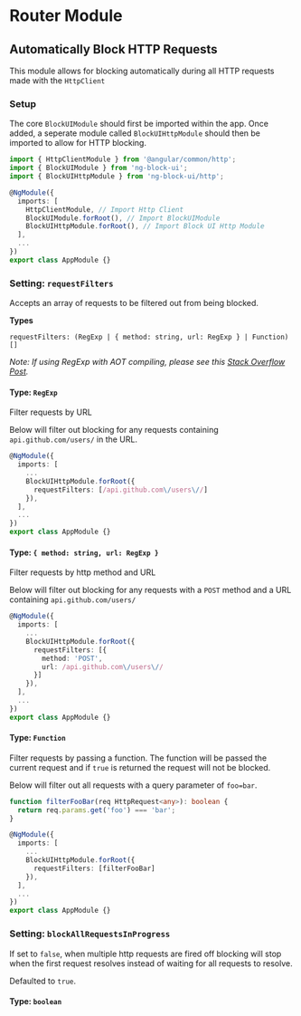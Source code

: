 # Router Module

## Automatically Block HTTP Requests

This module allows for blocking automatically during all HTTP requests made with the `HttpClient`

### Setup

The core `BlockUIModule` should first be imported within the app. Once added, a seperate module called `BlockUIHttpModule` should then be imported to allow for HTTP blocking.

```ts
import { HttpClientModule } from '@angular/common/http';
import { BlockUIModule } from 'ng-block-ui';
import { BlockUIHttpModule } from 'ng-block-ui/http';

@NgModule({
  imports: [
    HttpClientModule, // Import Http Client
    BlockUIModule.forRoot(), // Import BlockUIModule
    BlockUIHttpModule.forRoot(), // Import Block UI Http Module
  ],
  ...
})
export class AppModule {}
```

### Setting: `requestFilters`

Accepts an array of requests to be filtered out from being blocked.

**Types**

```
requestFilters: (RegExp | { method: string, url: RegExp } | Function)[]
```

_Note: If using RegExp with AOT compiling, please see this [Stack Overflow Post](https://stackoverflow.com/questions/48751006/ng-build-gives-an-error-because-of-regexp)._

#### Type: `RegExp`

Filter requests by URL

Below will filter out blocking for any requests containing `api.github.com/users/` in the URL.

```ts
@NgModule({
  imports: [
    ...
    BlockUIHttpModule.forRoot({
      requestFilters: [/api.github.com\/users\//]
    }),
  ],
  ...
})
export class AppModule {}
```

#### Type: `{ method: string, url: RegExp }`

Filter requests by http method and URL

Below will filter out blocking for any requests with a `POST` method and a URL containing `api.github.com/users/`

```ts
@NgModule({
  imports: [
    ...
    BlockUIHttpModule.forRoot({
      requestFilters: [{
        method: 'POST',
        url: /api.github.com\/users\//
      }]
    }),
  ],
  ...
})
export class AppModule {}
```

#### Type: `Function`

Filter requests by passing a function. The function will be passed the current request and if `true` is returned the request will not be blocked.

Below will filter out all requests with a query parameter of `foo=bar`.

```ts
function filterFooBar(req HttpRequest<any>): boolean {
  return req.params.get('foo') === 'bar';
}

@NgModule({
  imports: [
    ...
    BlockUIHttpModule.forRoot({
      requestFilters: [filterFooBar]
    }),
  ],
  ...
})
export class AppModule {}
```

### Setting: `blockAllRequestsInProgress`

If set to `false`, when multiple http requests are fired off blocking will stop when the first request resolves instead of waiting for all requests to resolve.

Defaulted to `true`.

#### Type: `boolean`
